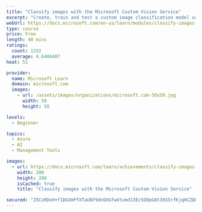 ```yaml
---
title: "Classify images with the Microsoft Custom Vision Service"
excerpt: "Create, train and test a custom image classification model using the Custom Vision Service to accurately identify paintings from famous artists."
webUrl: https://docs.microsoft.com/en-us/learn/modules/classify-images-with-custom-vision-service/
type: course
price: Free
length: 40 mins
ratings:
  count: 1332
  average: 4.6486487
heat: 51

provider:
  name: Microsoft Learn
  domain: microsoft.com
  images:
    - url: /assets/images/organizations/microsoft.com-50x50.jpg
      width: 50
      height: 50

levels:
  - Beginner

topics:
  - Azure
  - AI
  - Management Tools

images:
  - url: https://docs.microsoft.com/learn/achievements/classify-images-with-custom-vision-service-social.png
    width: 200
    height: 200
    isCached: true
    title: "Classify images with the Microsoft Custom Vision Service"

secured: "Z5CxRDxH+f1DGXmPfXTaU6F9dnQXGfwUtumd13Ec5OOpG8t38SSrfKjqHCZQUDqhMaYpiMJ7OUf6eXPwRvb2xs1seGXY6r1LxsUwFeIE90O5IwKd0f432esD8UD0MtXGmyxesEbtV0wOm6RUNAGNhNeJ9tI3EJgX++KwKe5XuEvTDGkdJc4KHjcX78nqNBccS4fRqqLEv/iSEAblxX+TaOs/fnf0U1gijnUNkWnLFWWJ+EcACUMx+cGe0+xMVcJ65Hczg8MelLDMN6IjkJOk4eAoi1zlG9IAKPr0DGHqxWCCCyVygcRWQpqlORZfONKVZX54azjXGrWr92wQCqv1t1VPJDWq5RpZW59xJi42zTb/EZrN1nO7aFTTfpl4oo/hy9NroN8fsH4vFtzwuhlQHw==;gvwOQbKNy1+ZUY/+giTGfA=="
---
```


